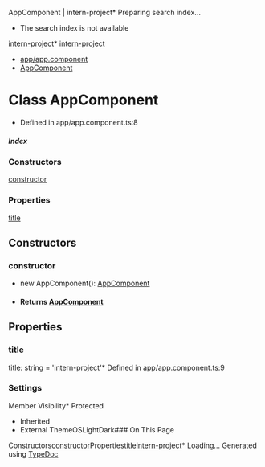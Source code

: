 
AppComponent \| intern\-project* Preparing search index...
* The search index is not available

[intern\-project](../index.md)* [intern\-project](../index.md)
* [app/app.component](../modules/app_app_component.md)
* [AppComponent](app_app_component.AppComponent.md)

# Class AppComponent

* Defined in app/app.component.ts:8
##### Index

### Constructors

[constructor](app_app_component.AppComponent.md#constructor)
### Properties

[title](app_app_component.AppComponent.md#title)
## Constructors

### constructor

* new AppComponent(): [AppComponent](app_app_component.AppComponent.md)
* #### Returns [AppComponent](app_app_component.AppComponent.md)
## Properties

### title

title: string \= 'intern\-project'* Defined in app/app.component.ts:9
### Settings

Member Visibility* Protected
* Inherited
* External
ThemeOSLightDark### On This Page

Constructors[constructor](#constructor)Properties[title](#title)[intern\-project](../index.md)* Loading...
Generated using [TypeDoc](https://typedoc.org/)



